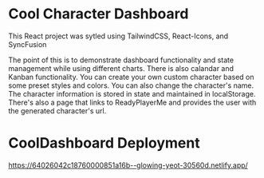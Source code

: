 # Cool Character Dashboard
This React project was sytled using TailwindCSS, React-Icons, and SyncFusion

The point of this is to demonstrate dashboard functionality and state management
while using different charts. There is also calandar and Kanban functionality. 
You can create your own custom character based on some preset styles and colors. 
You can also change the character's name. 
The character information is stored in state and maintained in localStorage. 
There's also a page that links to ReadyPlayerMe and provides the user with the generated character's url. 

# CoolDashboard Deployment 
https://64026042c18760000851a16b--glowing-yeot-30560d.netlify.app/
